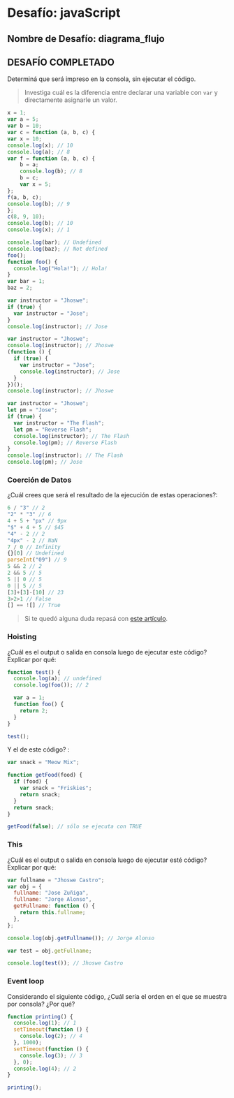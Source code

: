 # Desafío: javaScript

## Nombre de Desafío: diagrama_flujo

## DESAFÍO COMPLETADO

Determiná que será impreso en la consola, sin ejecutar el código.

> Investiga cuál es la diferencia entre declarar una variable con `var` y directamente asignarle un valor.

```javascript
x = 1;
var a = 5;
var b = 10;
var c = function (a, b, c) {
var x = 10;
console.log(x); // 10
console.log(a); // 8
var f = function (a, b, c) {
    b = a;
    console.log(b); // 8
    b = c;
    var x = 5;
};
f(a, b, c);
console.log(b); // 9
};
c(8, 9, 10);
console.log(b); // 10
console.log(x); // 1
```

```javascript
console.log(bar); // Undefined
console.log(baz); // Not defined
foo();
function foo() {
  console.log("Hola!"); // Hola!
}
var bar = 1;
baz = 2;
```

```javascript
var instructor = "Jhoswe";
if (true) {
  var instructor = "Jose";
}
console.log(instructor); // Jose
```

```javascript
var instructor = "Jhoswe";
console.log(instructor); // Jhoswe
(function () {
  if (true) {
    var instructor = "Jose";
    console.log(instructor); // Jose
  }
})();
console.log(instructor); // Jhoswe
```

```javascript
var instructor = "Jhoswe";
let pm = "Jose";
if (true) {
  var instructor = "The Flash";
  let pm = "Reverse Flash";
  console.log(instructor); // The Flash
  console.log(pm); // Reverse Flash
}
console.log(instructor); // The Flash
console.log(pm); // Jose
```

### Coerción de Datos

¿Cuál crees que será el resultado de la ejecución de estas operaciones?:

```javascript
6 / "3" // 2
"2" * "3" // 6
4 + 5 + "px" // 9px
"$" + 4 + 5 // $45
"4" - 2 // 2
"4px" - 2 // NaN
7 / 0 // Infinity
{}[0] // Undefined
parseInt("09") // 9
5 && 2 // 2
2 && 5 // 5
5 || 0 // 5
0 || 5 // 5
[3]+[3]-[10] // 23
3>2>1 // False
[] == ![] // True
```

> Si te quedó alguna duda repasá con [este artículo](http://javascript.info/tutorial/object-conversion).

### Hoisting

¿Cuál es el output o salida en consola luego de ejecutar este código? Explicar por qué:

```javascript
function test() {
  console.log(a); // undefined
  console.log(foo()); // 2

  var a = 1;
  function foo() {
    return 2;
  }
}

test();
```

Y el de este código? :

```javascript
var snack = "Meow Mix";

function getFood(food) {
  if (food) {
    var snack = "Friskies";
    return snack;
  }
  return snack;
}

getFood(false); // sólo se ejecuta con TRUE
```

### This

¿Cuál es el output o salida en consola luego de ejecutar esté código? Explicar por qué:

```javascript
var fullname = "Jhoswe Castro";
var obj = {
  fullname: "Jose Zuñiga",
  fullname: "Jorge Alonso",
  getFullname: function () {
    return this.fullname;
  },
};

console.log(obj.getFullname()); // Jorge Alonso

var test = obj.getFullname;

console.log(test()); // Jhoswe Castro
```

### Event loop

Considerando el siguiente código, ¿Cuál sería el orden en el que se muestra por consola? ¿Por qué?

```javascript
function printing() {
  console.log(1); // 1
  setTimeout(function () {
    console.log(2); // 4
  }, 1000);
  setTimeout(function () {
    console.log(3); // 3
  }, 0);
  console.log(4); // 2
}

printing();
```
